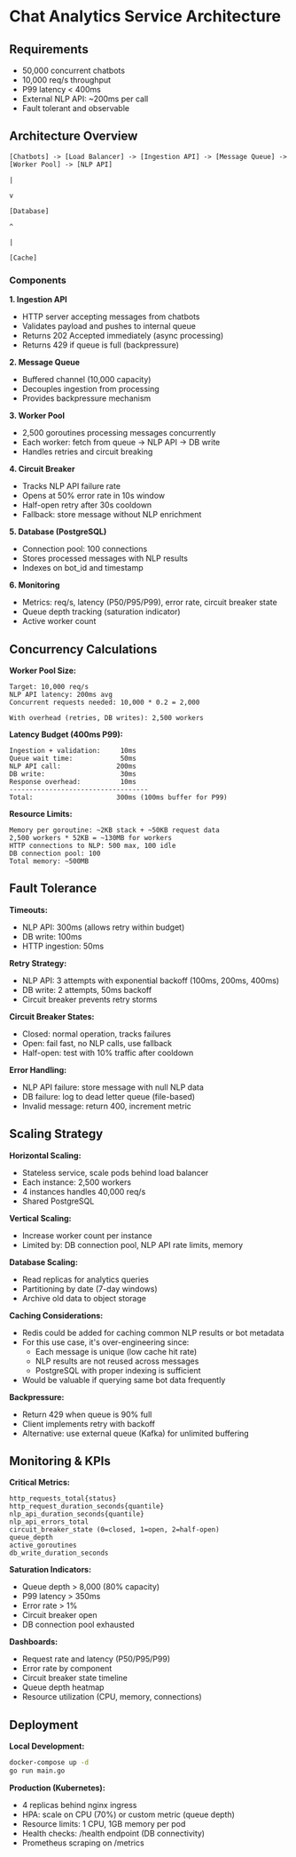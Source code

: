 # Chat Analytics Service Architecture

## Requirements
- 50,000 concurrent chatbots
- 10,000 req/s throughput
- P99 latency < 400ms
- External NLP API: ~200ms per call
- Fault tolerant and observable

## Architecture Overview

```
[Chatbots] -> [Load Balancer] -> [Ingestion API] -> [Message Queue] -> [Worker Pool] -> [NLP API]
                                                                              |
                                                                              v
                                                                         [Database]
                                                                              ^
                                                                              |
                                                                          [Cache]
```

### Components

**1. Ingestion API**
- HTTP server accepting messages from chatbots
- Validates payload and pushes to internal queue
- Returns 202 Accepted immediately (async processing)
- Returns 429 if queue is full (backpressure)

**2. Message Queue**
- Buffered channel (10,000 capacity)
- Decouples ingestion from processing
- Provides backpressure mechanism

**3. Worker Pool**
- 2,500 goroutines processing messages concurrently
- Each worker: fetch from queue -> NLP API -> DB write
- Handles retries and circuit breaking

**4. Circuit Breaker**
- Tracks NLP API failure rate
- Opens at 50% error rate in 10s window
- Half-open retry after 30s cooldown
- Fallback: store message without NLP enrichment

**5. Database (PostgreSQL)**
- Connection pool: 100 connections
- Stores processed messages with NLP results
- Indexes on bot_id and timestamp

**6. Monitoring**
- Metrics: req/s, latency (P50/P95/P99), error rate, circuit breaker state
- Queue depth tracking (saturation indicator)
- Active worker count

## Concurrency Calculations

**Worker Pool Size:**
```
Target: 10,000 req/s
NLP API latency: 200ms avg
Concurrent requests needed: 10,000 * 0.2 = 2,000

With overhead (retries, DB writes): 2,500 workers
```

**Latency Budget (400ms P99):**
```
Ingestion + validation:     10ms
Queue wait time:            50ms
NLP API call:              200ms
DB write:                   30ms
Response overhead:          10ms
-----------------------------------
Total:                     300ms (100ms buffer for P99)
```

**Resource Limits:**
```
Memory per goroutine: ~2KB stack + ~50KB request data
2,500 workers * 52KB = ~130MB for workers
HTTP connections to NLP: 500 max, 100 idle
DB connection pool: 100
Total memory: ~500MB
```

## Fault Tolerance

**Timeouts:**
- NLP API: 300ms (allows retry within budget)
- DB write: 100ms
- HTTP ingestion: 50ms

**Retry Strategy:**
- NLP API: 3 attempts with exponential backoff (100ms, 200ms, 400ms)
- DB write: 2 attempts, 50ms backoff
- Circuit breaker prevents retry storms

**Circuit Breaker States:**
- Closed: normal operation, tracks failures
- Open: fail fast, no NLP calls, use fallback
- Half-open: test with 10% traffic after cooldown

**Error Handling:**
- NLP API failure: store message with null NLP data
- DB failure: log to dead letter queue (file-based)
- Invalid message: return 400, increment metric

## Scaling Strategy

**Horizontal Scaling:**
- Stateless service, scale pods behind load balancer
- Each instance: 2,500 workers
- 4 instances handles 40,000 req/s
- Shared PostgreSQL

**Vertical Scaling:**
- Increase worker count per instance
- Limited by: DB connection pool, NLP API rate limits, memory

**Database Scaling:**
- Read replicas for analytics queries
- Partitioning by date (7-day windows)
- Archive old data to object storage

**Caching Considerations:**
- Redis could be added for caching common NLP results or bot metadata
- For this use case, it's over-engineering since:
  - Each message is unique (low cache hit rate)
  - NLP results are not reused across messages
  - PostgreSQL with proper indexing is sufficient
- Would be valuable if querying same bot data frequently

**Backpressure:**
- Return 429 when queue is 90% full
- Client implements retry with backoff
- Alternative: use external queue (Kafka) for unlimited buffering

## Monitoring & KPIs

**Critical Metrics:**
```
http_requests_total{status}
http_request_duration_seconds{quantile}
nlp_api_duration_seconds{quantile}
nlp_api_errors_total
circuit_breaker_state (0=closed, 1=open, 2=half-open)
queue_depth
active_goroutines
db_write_duration_seconds
```

**Saturation Indicators:**
- Queue depth > 8,000 (80% capacity)
- P99 latency > 350ms
- Error rate > 1%
- Circuit breaker open
- DB connection pool exhausted

**Dashboards:**
- Request rate and latency (P50/P95/P99)
- Error rate by component
- Circuit breaker state timeline
- Queue depth heatmap
- Resource utilization (CPU, memory, connections)

## Deployment

**Local Development:**
```bash
docker-compose up -d
go run main.go
```

**Production (Kubernetes):**
- 4 replicas behind nginx ingress
- HPA: scale on CPU (70%) or custom metric (queue depth)
- Resource limits: 1 CPU, 1GB memory per pod
- Health checks: /health endpoint (DB connectivity)
- Prometheus scraping on /metrics
